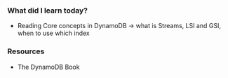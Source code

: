 ### What did I learn today?

- Reading Core concepts in DynamoDB -> what is Streams, LSI and GSI, when to use which index

### Resources
- The DynamoDB Book